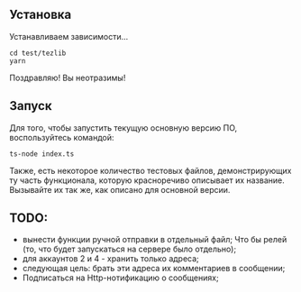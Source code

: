 ## Установка
Устанавливаем зависимости...

```
cd test/tezlib
yarn
```

Поздравляю! Вы неотразимы!

## Запуск

Для того, чтобы запустить текущую основную версию ПО, воспользуйтесь командой:

```ts-node index.ts```

Также, есть некоторое количество тестовых файлов, демонстрирующих ту часть функционала, которую красноречиво описывает их название. Вызывайте их так же, как описано для основной версии.

## TODO:  
- вынести функции ручной отправки в отдельный файл; Что бы релей (то, что будет запускаться на сервере было отдельно);  
- для аккаунтов 2 и 4 - хранить только адреса;  
- следующая цель: брать эти адреса их комментариев в сообщении;  
- Подписаться на Http-нотификацию о сообщениях;  
  
  
  
  